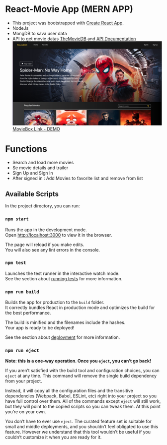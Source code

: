 # React-Movie App (MERN APP)

- This project was bootstrapped with [Create React App](https://github.com/facebook/create-react-app).
- NodeJs 
- MongDB to sava user data
- API to get movie datas 
[TheMovieDB](https://www.themoviedb.org) and [API Documentation](https://developers.themoviedb.org/3/getting-started/introduction)</br>
<img src="https://github.com/Jenna-P/movieApp/blob/master/client/public/landing.png?raw=true" width="500" /> </br>
[MovieBox Link - DEMO](https://movie-box-2022.herokuapp.com)

# Functions
- Search and load more movies
- Se movie details and trailer
- Sign Up and Sign In 
- After signed in : Add Movies to favorite list and remove from list 

## Available Scripts

In the project directory, you can run:

### `npm start`

Runs the app in the development mode.<br>
Open [http://localhost:3000](http://localhost:3000) to view it in the browser.

The page will reload if you make edits.<br>
You will also see any lint errors in the console.

### `npm test`

Launches the test runner in the interactive watch mode.<br>
See the section about [running tests](https://facebook.github.io/create-react-app/docs/running-tests) for more information.

### `npm run build`

Builds the app for production to the `build` folder.<br>
It correctly bundles React in production mode and optimizes the build for the best performance.

The build is minified and the filenames include the hashes.<br>
Your app is ready to be deployed!

See the section about [deployment](https://facebook.github.io/create-react-app/docs/deployment) for more information.

### `npm run eject`

**Note: this is a one-way operation. Once you `eject`, you can’t go back!**

If you aren’t satisfied with the build tool and configuration choices, you can `eject` at any time. This command will remove the single build dependency from your project.

Instead, it will copy all the configuration files and the transitive dependencies (Webpack, Babel, ESLint, etc) right into your project so you have full control over them. All of the commands except `eject` will still work, but they will point to the copied scripts so you can tweak them. At this point you’re on your own.

You don’t have to ever use `eject`. The curated feature set is suitable for small and middle deployments, and you shouldn’t feel obligated to use this feature. However we understand that this tool wouldn’t be useful if you couldn’t customize it when you are ready for it.






